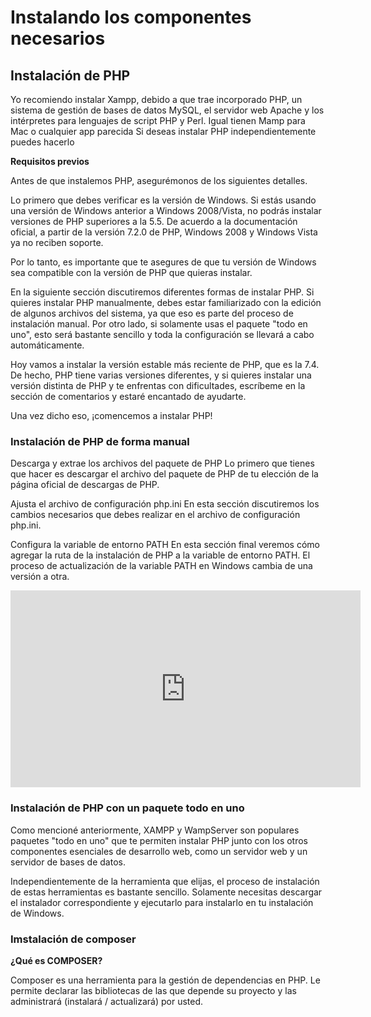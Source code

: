 # Instalando los componentes necesarios

## Instalación de PHP

Yo recomiendo instalar Xampp, debido a que trae incorporado PHP,  un  sistema de gestión de bases de datos MySQL, el servidor web Apache y los intérpretes para lenguajes de script PHP y Perl. Igual  tienen Mamp para Mac o cualquier app parecida
Si deseas instalar PHP independientemente puedes hacerlo 

**Requisitos previos**

Antes de que instalemos PHP, asegurémonos de los siguientes detalles.

Lo primero que debes verificar es la versión de Windows. Si estás usando una versión de Windows anterior a Windows 2008/Vista, no podrás instalar versiones de PHP superiores a la 5.5. De acuerdo a la documentación oficial, a partir de la versión 7.2.0 de PHP, Windows 2008 y Windows Vista ya no reciben soporte.

Por lo tanto, es importante que te asegures de que tu versión de Windows sea compatible con la versión de PHP que quieras instalar.

En la siguiente sección discutiremos diferentes formas de instalar PHP. Si quieres instalar PHP manualmente, debes estar familiarizado con la edición de algunos archivos del sistema, ya que eso es parte del proceso de instalación manual. Por otro lado, si solamente usas el paquete "todo en uno", esto será bastante sencillo y toda la configuración se llevará a cabo automáticamente.

Hoy vamos a instalar la versión estable más reciente de PHP, que es la 7.4. De hecho, PHP tiene varias versiones diferentes, y si quieres instalar una versión distinta de PHP y te enfrentas con dificultades, escríbeme en la sección de comentarios y estaré encantado de ayudarte.

Una vez dicho eso, ¡comencemos a instalar PHP!

### Instalación de PHP de forma manual

Descarga y extrae los archivos del paquete de PHP
Lo primero que tienes que hacer es descargar el archivo del paquete de PHP de tu elección de la página oficial de descargas de PHP.

Ajusta el archivo de configuración php.ini
En esta sección discutiremos los cambios necesarios que debes realizar en el archivo de configuración php.ini.

Configura la variable de entorno PATH
En esta sección final veremos cómo agregar la ruta de la instalación de PHP a la variable de entorno PATH. El proceso de actualización de la variable PATH en Windows cambia de una versión a otra. 

<iframe width="560" height="315" src="https://www.youtube.com/embed/dQw4w9WgXcQ" frameborder="0" allow="autoplay; encrypted-media" allowfullscreen></iframe>


### Instalación de PHP con un paquete todo en uno

Como mencioné anteriormente, XAMPP y WampServer son populares paquetes "todo en uno" que te permiten instalar PHP junto con los otros componentes esenciales de desarrollo web, como un servidor web y un servidor de bases de datos.

Independientemente de la herramienta que elijas, el proceso de instalación de estas herramientas es bastante sencillo. Solamente necesitas descargar el instalador correspondiente y ejecutarlo para instalarlo en tu instalación de Windows. 

### Imstalación de composer

**¿Qué es COMPOSER?**

Composer es una herramienta para la gestión de dependencias en PHP. Le permite declarar las bibliotecas de las que depende su proyecto y las administrará (instalará / actualizará) por usted.

